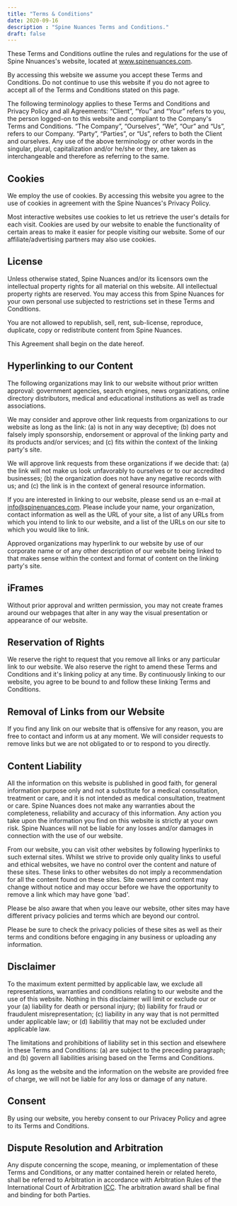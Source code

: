 ```yaml
---
title: "Terms & Conditions"
date: 2020-09-16
description : "Spine Nuances Terms and Conditions."
draft: false
---
```


These Terms and Conditions outline the rules and regulations for the use of Spine Nnuances's website, located at www.spinenuances.com.

By accessing this website we assume you accept these Terms and Conditions. Do not continue to use this website if you do not agree to accept all of the Terms and Conditions stated on this page.

The following terminology applies to these Terms and Conditions and Privacy Policy and all Agreements: 
“Client”, “You” and “Your” refers to you, the person logged-on to this website and compliant to the Company's Terms and Conditions. 
“The Company”, “Ourselves”, “We”, “Our” and “Us”, refers to our Company. “Party”, “Parties”, or “Us”, refers to both the Client and ourselves. 
Any use of the above terminology or other words in the singular, plural, capitalization and/or he/she or they, are taken as interchangeable and therefore as referring to the same.

## Cookies
We employ the use of cookies. By accessing this website you agree to the use of cookies in agreement with the Spine Nuances's Privacy Policy.

Most interactive websites use cookies to let us retrieve the user's details for each visit. Cookies are used by our website to enable the functionality of certain areas to make it easier for people visiting our website. 
Some of our affiliate/advertising partners may also use cookies.

## License
Unless otherwise stated, Spine Nuances and/or its licensors own the intellectual property rights for all material on this website.
All intellectual property rights are reserved. You may access this from Spine Nuances for your own personal use subjected to restrictions set in these Terms and Conditions.

You are not allowed to republish, sell, rent, sub-license, reproduce, duplicate, copy or redistribute content from Spine Nuances.

This Agreement shall begin on the date hereof.

## Hyperlinking to our Content
The following organizations may link to our website without prior written approval: government agencies, search engines, news organizations, online directory distributors, medical and educational institutions as well as trade associations.

We may consider and approve other link requests from organizations to our website as long as the link: (a) is not in any way deceptive; 
(b) does not falsely imply sponsorship, endorsement or approval of the linking party and its products and/or services; and (c) fits within the context of the linking party's site.

We will approve link requests from these organizations if we decide that: (a) the link will not make us look unfavorably to ourselves or to our accredited businesses; 
(b) the organization does not have any negative records with us; and (c) the link is in the context of general resource information.

If you are interested in linking to our website, please send us an e-mail at info@spinenuances.com. Please include your name, your organization, contact information as well as the URL of your site, 
a list of any URLs from which you intend to link to our website, and a list of the URLs on our site to which you would like to link.

Approved organizations may hyperlink to our website by use of our corporate name or of any other description of our website being linked to that makes sense within the context and format of content on the linking party's site.

## iFrames
Without prior approval and written permission, you may not create frames around our webpages that alter in any way the visual presentation or appearance of our website.

## Reservation of Rights
We reserve the right to request that you remove all links or any particular link to our website. 
We also reserve the right to amend these Terms and Conditions and it's linking policy at any time. 
By continuously linking to our website, you agree to be bound to and follow these linking Terms and Conditions.

## Removal of Links from our Website
If you find any link on our website that is offensive for any reason, you are free to contact and inform us at any moment. 
We will consider requests to remove links but we are not obligated to or to respond to you directly.

## Content Liability
All the information on this website is published in good faith, for general information purpose only and not a substitute for a medical consultation, treatment or care, and it is not intended as medical consultation, treatment or care.
Spine Nuances does not make any warranties about the completeness, reliability and accuracy of this information. Any action you take upon the information you find on this website
is strictly at your own risk. Spine Nuances will not be liable for any losses and/or damages in connection with the use of our website.

From our website, you can visit other websites by following hyperlinks to such external sites. 
Whilst we strive to provide only quality links to useful and ethical websites, we have no control over the content and nature of these sites. 
These links to other websites do not imply a recommendation for all the content found on these sites. 
Site owners and content may change without notice and may occur before we have the opportunity to remove a link which may have gone 'bad'.

Please be also aware that when you leave our website, other sites may have different privacy policies and terms which are beyond our control.

Please be sure to check the privacy policies of these sites as well as their terms and conditions before engaging in any business or uploading any information.

## Disclaimer
To the maximum extent permitted by applicable law, we exclude all representations, warranties and conditions relating to our website and the use of this website. 
Nothing in this disclaimer will limit or exclude our or your (a) liability for death or personal injury; (b) liability for fraud or fraudulent misrepresentation; 
(c) liability in any way that is not permitted under applicable law; or (d) liabilitiy that may not be excluded under applicable law.

The limitations and prohibitions of liability set in this section and elsewhere in these Terms and Conditions: 
(a) are subject to the preceding paragraph; and (b) govern all liabilities arising based on the Terms and Conditions.

As long as the website and the information on the website are provided free of charge, we will not be liable for any loss or damage of any nature.

## Consent
By using our website, you hereby consent to our Privacey Policy and agree to its Terms and Conditions.

## Dispute Resolution and Arbitration
Any dispute concerning the scope, meaning, or implementation of these Terms and Conditions, or any matter contained herein or related hereto, 
shall be referred to Arbitration in accordance with Arbitration Rules of the International Court of Arbitration [ICC](https://iccwbo.org/dispute-resolution-services/icc-international-court-arbitration). 
The arbitration award shall be final and binding for both Parties.


